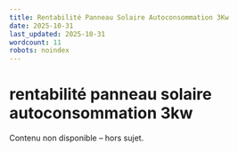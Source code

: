 ```yaml
---
title: Rentabilité Panneau Solaire Autoconsommation 3Kw
date: 2025-10-31
last_updated: 2025-10-31
wordcount: 11
robots: noindex
---
```


# rentabilité panneau solaire autoconsommation 3kw

Contenu non disponible – hors sujet.